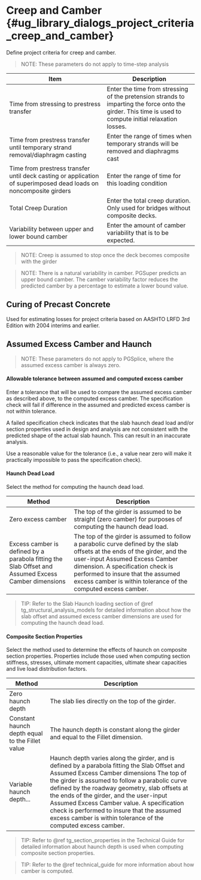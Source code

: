 Creep and Camber {#ug_library_dialogs_project_criteria_creep_and_camber}
==============================================
Define project criteria for creep and camber.

> NOTE: These parameters do not apply to time-step analysis

Item | Description
-----|---------------
Time from stressing to prestress transfer | Enter the time from stressing of the pretension strands to imparting the force onto the girder. This time is used to compute initial relaxation losses.
Time from prestress transfer until temporary strand removal/diaphragm casting | Enter the range of times when temporary strands will be removed and diaphragms cast
Time from prestress transfer until deck casting or application of superimposed dead loads on noncomposite girders | Enter the range of time for this loading condition
Total Creep Duration | Enter the total creep duration. Only used for bridges without composite decks.
Variability between upper and lower bound camber | Enter the amount of camber variability that is to be expected.

> NOTE: Creep is assumed to stop once the deck becomes composite with the girder

> NOTE: There is a natural variability in camber. PGSuper predicts an upper bound camber. The camber variability factor reduces the predicted camber by a percentage to estimate a lower bound value.

Curing of Precast Concrete
-----------------------------
Used for estimating losses for project criteria based on AASHTO LRFD 3rd Edition with 2004 interims and earlier.

Assumed Excess Camber and Haunch
--------------------------------
> NOTE: These parameters do not apply to PGSplice, where the assumed excess camber is always zero.

#### Allowable tolerance between assumed and computed excess camber ####
Enter a tolerance that will be used to compare the assumed excess camber as described above, to the computed excess camber. The specification check will fail if difference in the assumed and predicted excess camber is not within tolerance.

A failed specification check indicates that the slab haunch dead load and/or section properties used in design and analysis are not consistent with the predicted shape of the actual slab haunch. This can result in an inaccurate analysis.

Use a reasonable value for the tolerance (i.e., a value near zero will make it practically impossible to pass the specification check).

#### Haunch Dead Load ####
Select the method for computing the haunch dead load. 

Method | Description
-------|------------
Zero excess camber | The top of the girder is assumed to be straight (zero camber) for purposes of computing the haunch dead load.
Excess camber is defined by a parabola fitting the Slab Offset and Assumed Excess Camber dimensions | The top of the girder is assumed to follow a parabolic curve defined by the slab offsets at the ends of the girder, and the user-input Assumed Excess Camber dimension. A specification check is performed to insure that the assumed excess camber is within tolerance of the computed excess camber.

> TIP: Refer to the Slab Haunch loading section of @ref tg_structural_analysis_models for detailed information about how the slab offset and assumed excess camber dimensions are used for computing the haunch dead load.

#### Composite Section Properties ####
Select the method used to determine the effects of haunch on composite section properties. Properties include those used when computing section stiffness, stresses, ultimate moment capacities, ultimate shear capacities and live load distribution factors.

Method | Description
-------|------------
Zero haunch depth | The slab lies directly on the top of the girder.
Constant haunch depth equal to the Fillet value | The haunch depth is constant along the girder and equal to the Fillet dimension.
Variable haunch depth... | Haunch depth varies along the girder, and is defined by a parabola fitting the Slab Offset and Assumed Excess Camber dimensions The top of the girder is assumed to follow a parabolic curve defined by the roadway geometry, slab offsets at the ends of the girder, and the user-input Assumed Excess Camber value. A specification check is performed to insure that the assumed excess camber is within tolerance of the computed excess camber.

> TIP: Refer to @ref tg_section_properties in the Technical Guide for detailed information about haunch depth is used when computing composite section properties.

> TIP: Refer to the @ref technical_guide for more information about how camber is computed.

